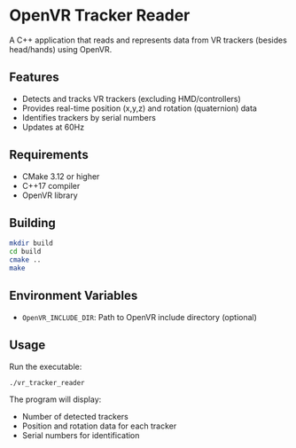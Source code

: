 # OpenVR Tracker Reader

A C++ application that reads and represents data from VR trackers (besides head/hands) using OpenVR.

## Features
- Detects and tracks VR trackers (excluding HMD/controllers)
- Provides real-time position (x,y,z) and rotation (quaternion) data
- Identifies trackers by serial numbers
- Updates at 60Hz

## Requirements
- CMake 3.12 or higher
- C++17 compiler
- OpenVR library

## Building
```bash
mkdir build
cd build
cmake ..
make
```

## Environment Variables
- `OpenVR_INCLUDE_DIR`: Path to OpenVR include directory (optional)

## Usage
Run the executable:
```bash
./vr_tracker_reader
```

The program will display:
- Number of detected trackers
- Position and rotation data for each tracker
- Serial numbers for identification